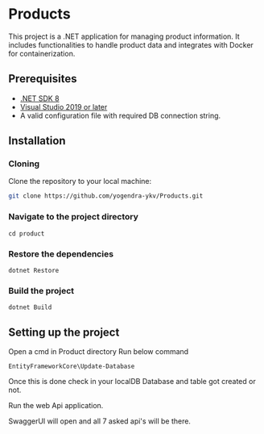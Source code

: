 # Products

This project is a .NET application for managing product information. It includes functionalities to handle product data and integrates with Docker for containerization.

## Prerequisites

- [.NET SDK 8](https://dotnet.microsoft.com/download/dotnet/8.0)
- [Visual Studio 2019 or later](https://visualstudio.microsoft.com/vs/older-downloads/)
- A valid configuration file with required DB connection string.

## Installation

### Cloning

Clone the repository to your local machine:

```bash
git clone https://github.com/yogendra-ykv/Products.git
```

### Navigate to the project directory
```
cd product
```

### Restore the dependencies
```
dotnet Restore
```

### Build the project
```
dotnet Build
```
## Setting up the project

Open a cmd in Product directory
Run below command
```
EntityFrameworkCore\Update-Database
```

Once this is done check in your localDB Database and table got created or not.

Run the web Api application.

SwaggerUI will open and all 7 asked api's will be there.